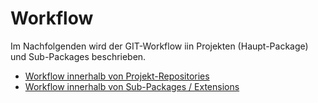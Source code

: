 # Workflow
Im Nachfolgenden wird der GIT-Workflow iin Projekten (Haupt-Package) und Sub-Packages beschrieben.

* [Workflow innerhalb von Projekt-Repositories](3_1_Workflow.md)
* [Workflow innerhalb von Sub-Packages / Extensions](3_2_Workflow.md)

